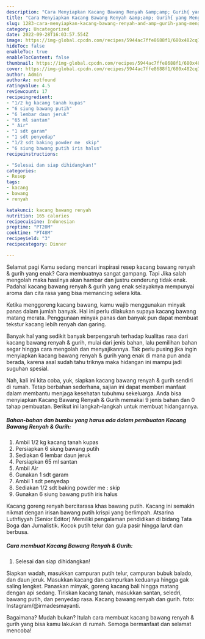 ```yaml
---
description: "Cara Menyiapkan Kacang Bawang Renyah &amp;amp; Gurih{ yang Menggugah Selera,  Menu Buat lebaran"
title: "Cara Menyiapkan Kacang Bawang Renyah &amp;amp; Gurih{ yang Menggugah Selera,  Menu Buat lebaran"
slug: 1283-cara-menyiapkan-kacang-bawang-renyah-and-amp-gurih-yang-menggugah-selera-menu-buat-lebaran
category: Uncategorized
date: 2022-09-28T16:03:57.554Z
image: https://img-global.cpcdn.com/recipes/5944ac7ffe8688f1/680x482cq70/kacang-bawang-renyah-gurih-foto-resep-utama.jpg
hideToc: false
enableToc: true
enableTocContent: false
thumbnail: https://img-global.cpcdn.com/recipes/5944ac7ffe8688f1/680x482cq70/kacang-bawang-renyah-gurih-foto-resep-utama.jpg
cover: https://img-global.cpcdn.com/recipes/5944ac7ffe8688f1/680x482cq70/kacang-bawang-renyah-gurih-foto-resep-utama.jpg
author: Admin
authorAv: notfound
ratingvalue: 4.5
reviewcount: 17
recipeingredient:
- "1/2 kg kacang tanah kupas"
- "6 siung bawang putih"
- "6 lembar daun jeruk"
- "65 ml santan"
- " Air"
- "1 sdt garam"
- "1 sdt penyedap"
- "1/2 sdt baking powder me  skip"
- "6 siung bawang putih iris halus"
recipeinstructions:

- "Selesai dan siap dihidangkan!"
categories:
- Resep
tags:
- kacang
- bawang
- renyah

katakunci: kacang bawang renyah 
nutrition: 165 calories
recipecuisine: Indonesian
preptime: "PT20M"
cooktime: "PT48M"
recipeyield: "3"
recipecategory: Dinner

---
```



Selamat pagi Kamu sedang mencari inspirasi resep kacang bawang renyah &amp; gurih yang enak? Cara membuatnya sangat gampang. Tapi Jika salah mengolah maka hasilnya akan hambar dan justru cenderung tidak enak. Padahal kacang bawang renyah &amp; gurih yang enak selayaknya mempunyai aroma dan cita rasa yang bisa memancing selera kita.


Ketika menggoreng kacang bawang, kamu wajib menggunakan minyak panas dalam jumlah banyak. Hal ini perlu dilakukan supaya kacang bawang matang merata. Penggunaan minyak panas dan banyak pun dapat membuat tekstur kacang lebih renyah dan garing.

Banyak hal yang sedikit banyak berpengaruh terhadap kualitas rasa dari kacang bawang renyah &amp; gurih, mulai dari jenis bahan, lalu pemilihan bahan segar hingga cara mengolah dan menyajikannya. Tak perlu pusing jika ingin menyiapkan kacang bawang renyah &amp; gurih yang enak di mana pun anda berada, karena asal sudah tahu triknya maka hidangan ini mampu jadi suguhan spesial.


Nah, kali ini kita coba, yuk, siapkan kacang bawang renyah &amp; gurih sendiri di rumah. Tetap berbahan sederhana, sajian ini dapat memberi manfaat dalam membantu menjaga kesehatan tubuhmu sekeluarga. Anda bisa menyiapkan Kacang Bawang Renyah &amp; Gurih memakai 9 jenis bahan dan 0 tahap pembuatan. Berikut ini langkah-langkah untuk membuat hidangannya.

<!--inarticleads1-->

##### Bahan-bahan dan bumbu yang harus ada dalam pembuatan Kacang Bawang Renyah &amp; Gurih:

1. Ambil 1/2 kg kacang tanah kupas
1. Persiapkan 6 siung bawang putih
1. Sediakan 6 lembar daun jeruk
1. Persiapkan 65 ml santan
1. Ambil  Air
1. Gunakan 1 sdt garam
1. Ambil 1 sdt penyedap
1. Sediakan 1/2 sdt baking powder me : skip
1. Gunakan 6 siung bawang putih iris halus


Kacang goreng renyah bercitarasa khas bawang putih. Kacang ini semakin nikmat dengan irisan bawang putih krispi yang berlimpah. Atsarina Luthfiyyah (Senior Editor) Memiliki pengalaman pendidikan di bidang Tata Boga dan Jurnalistik. Kocok putih telur dan gula pasir hingga larut dan berbusa. 

<!--inarticleads2-->

##### Cara membuat Kacang Bawang Renyah &amp; Gurih:


1. Selesai dan siap dihidangkan!

Siapkan wadah, masukkan campuran putih telur, campuran bubuk balado, dan daun jeruk. Masukkan kacang dan campurkan keduanya hingga gak saling lengket. Panaskan minyak, goreng kacang bali hingga matang dengan api sedang. Tiriskan kacang tanah, masukkan santan, seledri, bawang putih, dan penyedap rasa. Kacang bawang renyah dan gurih. foto: Instagram/@irmadesmayanti. 

Bagaimana? Mudah bukan? Itulah cara membuat kacang bawang renyah &amp; gurih yang bisa kamu lakukan di rumah. Semoga bermanfaat dan selamat mencoba!
